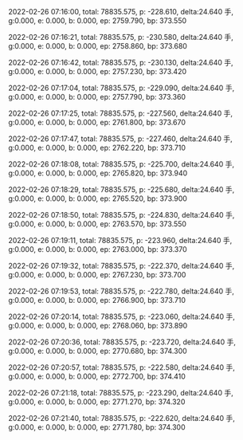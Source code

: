 2022-02-26 07:16:00, total: 78835.575, p: -228.610, delta:24.640 手, g:0.000, e: 0.000, b: 0.000, ep: 2759.790, bp: 373.550

2022-02-26 07:16:21, total: 78835.575, p: -230.580, delta:24.640 手, g:0.000, e: 0.000, b: 0.000, ep: 2758.860, bp: 373.680

2022-02-26 07:16:42, total: 78835.575, p: -230.130, delta:24.640 手, g:0.000, e: 0.000, b: 0.000, ep: 2757.230, bp: 373.420

2022-02-26 07:17:04, total: 78835.575, p: -229.090, delta:24.640 手, g:0.000, e: 0.000, b: 0.000, ep: 2757.790, bp: 373.360

2022-02-26 07:17:25, total: 78835.575, p: -227.560, delta:24.640 手, g:0.000, e: 0.000, b: 0.000, ep: 2761.800, bp: 373.670

2022-02-26 07:17:47, total: 78835.575, p: -227.460, delta:24.640 手, g:0.000, e: 0.000, b: 0.000, ep: 2762.220, bp: 373.710

2022-02-26 07:18:08, total: 78835.575, p: -225.700, delta:24.640 手, g:0.000, e: 0.000, b: 0.000, ep: 2765.820, bp: 373.940

2022-02-26 07:18:29, total: 78835.575, p: -225.680, delta:24.640 手, g:0.000, e: 0.000, b: 0.000, ep: 2765.520, bp: 373.900

2022-02-26 07:18:50, total: 78835.575, p: -224.830, delta:24.640 手, g:0.000, e: 0.000, b: 0.000, ep: 2763.570, bp: 373.550

2022-02-26 07:19:11, total: 78835.575, p: -223.960, delta:24.640 手, g:0.000, e: 0.000, b: 0.000, ep: 2763.000, bp: 373.370

2022-02-26 07:19:32, total: 78835.575, p: -222.370, delta:24.640 手, g:0.000, e: 0.000, b: 0.000, ep: 2767.230, bp: 373.700

2022-02-26 07:19:53, total: 78835.575, p: -222.780, delta:24.640 手, g:0.000, e: 0.000, b: 0.000, ep: 2766.900, bp: 373.710

2022-02-26 07:20:14, total: 78835.575, p: -223.060, delta:24.640 手, g:0.000, e: 0.000, b: 0.000, ep: 2768.060, bp: 373.890

2022-02-26 07:20:36, total: 78835.575, p: -223.720, delta:24.640 手, g:0.000, e: 0.000, b: 0.000, ep: 2770.680, bp: 374.300

2022-02-26 07:20:57, total: 78835.575, p: -222.580, delta:24.640 手, g:0.000, e: 0.000, b: 0.000, ep: 2772.700, bp: 374.410

2022-02-26 07:21:18, total: 78835.575, p: -223.290, delta:24.640 手, g:0.000, e: 0.000, b: 0.000, ep: 2771.270, bp: 374.320

2022-02-26 07:21:40, total: 78835.575, p: -222.620, delta:24.640 手, g:0.000, e: 0.000, b: 0.000, ep: 2771.780, bp: 374.300